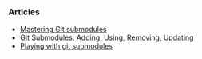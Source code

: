 ### Articles

- [Mastering Git submodules](https://medium.com/@porteneuve/mastering-git-submodules-34c65e940407#.gl7abwopr)
- [Git Submodules: Adding, Using, Removing, Updating](https://chrisjean.com/git-submodules-adding-using-removing-and-updating/)
- [Playing with git submodules](http://pedro.alvarezpiedehierro.com/2016/04/07/playing-with-git-submodules/)
